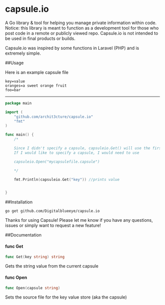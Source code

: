 # capsule.io

A Go library &amp; tool for helping you manage private information within code. 
Notice: this library is meant to function as a development tool for those who post code in a remote or publicly viewed repo. Capsule.io is not intended to be used in final products or builds. 

Capsule.io was inspired by some functions in Laravel (PHP) and is extremely simple.

##Usage

Here is an example capsule file
```
key=value
oranges=a sweet orange fruit
foo=bar

```

***

```Go
package main

import (
	"github.com/archit3cture/capsule.io"
	"fmt"
)

func main() {
	/* 

	Since I didn't specify a capsule, capsuleio.Get() will use the first .capsule file found in the local directory
	If I would like to specify a capsule, I would need to use

	capsuleio.Open("mycapsulefile.capsule")

	*/

	fmt.Println(capsuleio.Get("key")) //prints value


}

```

##Installation
```
go get github.com/Digitalblueeye/capsule.io
```

Thanks for using Capsule! Please let me know if you have any questions, issues or simply want to request a new feature!


##Documentation

#### func  Get

```go
func Get(key string) string
```
Gets the string value from the current capsule

#### func  Open

```go
func Open(capsule string)
```
Sets the source file for the key value store (aka the capsule)
